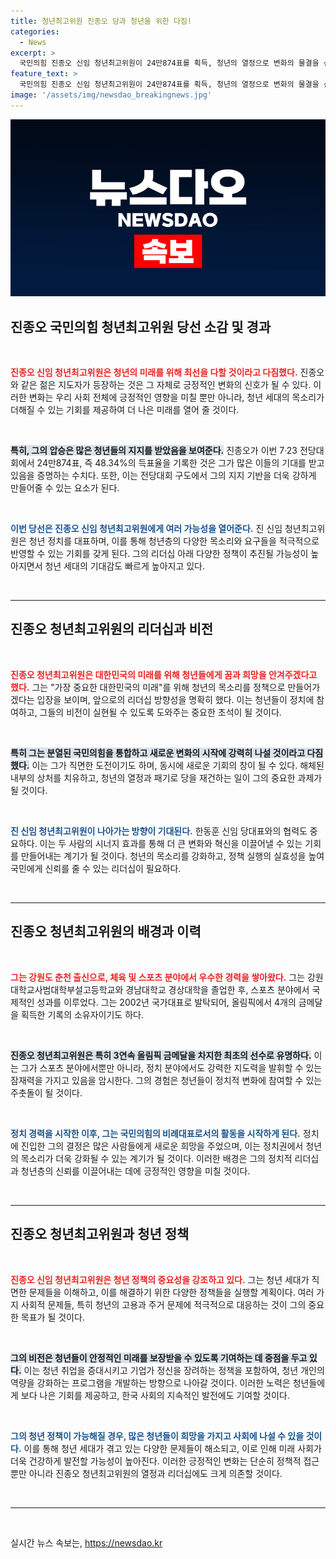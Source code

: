 ```yaml
---
title: 청년최고위원 진종오 당과 청년을 위한 다짐!
categories:
  - News
excerpt: >
  국민의힘 진종오 신임 청년최고위원이 24만874표를 획득, 청년의 열정으로 변화의 물결을 선도하겠다고 약속했다. 대한민국의 미래를 위해 최선을 다할 것이라는 그의 다짐에 기대가 모아진다!
feature_text: >
  국민의힘 진종오 신임 청년최고위원이 24만874표를 획득, 청년의 열정으로 변화의 물결을 선도하겠다고 약속했다. 대한민국의 미래를 위해 최선을 다할 것이라는 그의 다짐에 기대가 모아진다!
image: '/assets/img/newsdao_breakingnews.jpg'
---
```


<p><img src="/assets/img/newsdao_breakingnews.jpg" alt="firstkoreanews 속보" /></p>

<h2 data-ke-size="size26">진종오 국민의힘 청년최고위원 당선 소감 및 경과</h2>

<p data-ke-size="size16">&nbsp;</p>

<p><b><span style="color: #ee2323;">진종오 신임 청년최고위원은 청년의 미래를 위해 최선을 다할 것이라고 다짐했다.</span></b>  진종오와 같은 젊은 지도자가 등장하는 것은 그 자체로 긍정적인 변화의 신호가 될 수 있다. 이러한 변화는 우리 사회 전체에 긍정적인 영향을 미칠 뿐만 아니라, 청년 세대의 목소리가 더해질 수 있는 기회를 제공하여 더 나은 미래를 열어 줄 것이다. </p>

<p data-ke-size="size16">&nbsp;</p>

<p><b><span style="background-color: #21538527;">특히, 그의 압승은 많은 청년들의 지지를 받았음을 보여준다.</span></b>  진종오가 이번 7·23 전당대회에서 24만874표, 즉 48.34%의 득표율을 기록한 것은 그가 많은 이들의 기대를 받고 있음을 증명하는 수치다. 또한, 이는 전당대회 구도에서 그의 지지 기반을 더욱 강하게 만들어줄 수 있는 요소가 된다. </p>

<p data-ke-size="size16">&nbsp;</p>

<p><b><span style="color: #1a5490;">이번 당선은 진종오 신임 청년최고위원에게 여러 가능성을 열어준다.</span></b>  진 신임 청년최고위원은 청년 정치를 대표하며, 이를 통해 청년층의 다양한 목소리와 요구들을 적극적으로 반영할 수 있는 기회를 갖게 된다. 그의 리더십 아래 다양한 정책이 추진될 가능성이 높아지면서 청년 세대의 기대감도 빠르게 높아지고 있다. </p>

<p data-ke-size="size16">&nbsp;</p>

<hr/>

<h2>진종오 청년최고위원의 리더십과 비전</h2>

<p data-ke-size="size16">&nbsp;</p>

<p><b><span style="color: #ee2323;">진종오 청년최고위원은 대한민국의 미래를 위해 청년들에게 꿈과 희망을 안겨주겠다고 했다.</span></b> 그는 "가장 중요한 대한민국의 미래"를 위해 청년의 목소리를 정책으로 만들어가겠다는 입장을 보이며, 앞으로의 리더십 방향성을 명확히 했다. 이는 청년들이 정치에 참여하고, 그들의 비전이 실현될 수 있도록 도와주는 중요한 초석이 될 것이다. </p>

<p data-ke-size="size16">&nbsp;</p>

<p><b><span style="background-color: #21538527;">특히 그는 분열된 국민의힘을 통합하고 새로운 변화의 시작에 강력히 나설 것이라고 다짐했다.</span></b> 이는 그가 직면한 도전이기도 하며, 동시에 새로운 기회의 창이 될 수 있다. 해체된 내부의 상처를 치유하고, 청년의 열정과 패기로 당을 재건하는 일이 그의 중요한 과제가 될 것이다. </p>

<p data-ke-size="size16">&nbsp;</p>

<p><b><span style="color: #1a5490;">진 신임 청년최고위원이 나아가는 방향이 기대된다.</span></b>  한동훈 신임 당대표와의 협력도 중요하다. 이는 두 사람의 시너지 효과를 통해 더 큰 변화와 혁신을 이끌어낼 수 있는 기회를 만들어내는 계기가 될 것이다. 청년의 목소리를 강화하고, 정책 실행의 실효성을 높여 국민에게 신뢰를 줄 수 있는 리더십이 필요하다.</p>

<p data-ke-size="size16">&nbsp;</p>

<hr/>

<h2>진종오 청년최고위원의 배경과 이력</h2>

<p data-ke-size="size16">&nbsp;</p>

<p><b><span style="color: #ee2323;">그는 강원도 춘천 출신으로, 체육 및 스포츠 분야에서 우수한 경력을 쌓아왔다.</span></b>  그는 강원대학교사범대학부설고등학교와 경남대학교 경상대학을 졸업한 후, 스포츠 분야에서 국제적인 성과를 이루었다. 그는 2002년 국가대표로 발탁되어, 올림픽에서 4개의 금메달을 획득한 기록의 소유자이기도 하다. </p>

<p data-ke-size="size16">&nbsp;</p>

<p><b><span style="background-color: #21538527;">진종오 청년최고위원은 특히 3연속 올림픽 금메달을 차지한 최초의 선수로 유명하다.</span></b> 이는 그가 스포츠 분야에서뿐만 아니라, 정치 분야에서도 강력한 지도력을 발휘할 수 있는 잠재력을 가지고 있음을 암시한다. 그의 경험은 청년들이 정치적 변화에 참여할 수 있는 주춧돌이 될 것이다.</p>

<p data-ke-size="size16">&nbsp;</p>

<p><b><span style="color: #1a5490;">정치 경력을 시작한 이후, 그는 국민의힘의 비례대표로서의 활동을 시작하게 된다.</span></b>  정치에 진입한 그의 결정은 많은 사람들에게 새로운 희망을 주었으며, 이는 정치권에서 청년의 목소리가 더욱 강화될 수 있는 계기가 될 것이다. 이러한 배경은 그의 정치적 리더십과 청년층의 신뢰를 이끌어내는 데에 긍정적인 영향을 미칠 것이다.</p>

<p data-ke-size="size16">&nbsp;</p>

<hr/>

<h2>진종오 청년최고위원과 청년 정책</h2>

<p data-ke-size="size16">&nbsp;</p>

<p><b><span style="color: #ee2323;">진종오 신임 청년최고위원은 청년 정책의 중요성을 강조하고 있다.</span></b>  그는 청년 세대가 직면한 문제들을 이해하고, 이를 해결하기 위한 다양한 정책들을 실행할 계획이다. 여러 가지 사회적 문제들, 특히 청년의 고용과 주거 문제에 적극적으로 대응하는 것이 그의 중요한 목표가 될 것이다.</p>

<p data-ke-size="size16">&nbsp;</p>

<p><b><span style="background-color: #21538527;">그의 비전은 청년들이 안정적인 미래를 보장받을 수 있도록 기여하는 데 중점을 두고 있다.</span></b> 이는 청년 취업을 증대시키고 기업가 정신을 장려하는 정책을 포함하여, 청년 개인의 역량을 강화하는 프로그램을 개발하는 방향으로 나아갈 것이다. 이러한 노력은 청년들에게 보다 나은 기회를 제공하고, 한국 사회의 지속적인 발전에도 기여할 것이다. </p>

<p data-ke-size="size16">&nbsp;</p>

<p><b><span style="color: #1a5490;">그의 청년 정책이 가능해질 경우, 많은 청년들이 희망을 가지고 사회에 나설 수 있을 것이다.</span></b>  이를 통해 청년 세대가 겪고 있는 다양한 문제들이 해소되고, 이로 인해 미래 사회가 더욱 건강하게 발전할 가능성이 높아진다. 이러한 긍정적인 변화는 단순히 정책적 접근뿐만 아니라 진종오 청년최고위원의 열정과 리더십에도 크게 의존할 것이다.</p>

<p data-ke-size="size16">&nbsp;</p>

<hr/>

<p data-ke-size="size16">&nbsp;</p>
실시간 뉴스 속보는, <a href="https://newsdao.kr" rel="dofollow">https://newsdao.kr</a>


